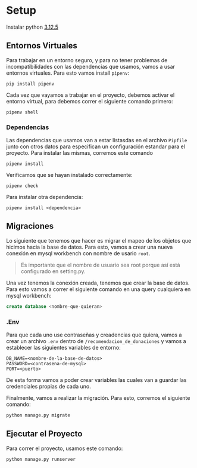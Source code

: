 # Setup

Instalar python [3.12.5](https://www.python.org/downloads/)

## Entornos Virtuales

Para trabajar en un entorno seguro, y para no tener problemas de incompatibilidades con las dependencias que usamos, vamos a usar entornos virtuales. Para esto vamos install `pipenv`:

```shell
pip install pipenv
```

Cada vez que vayamos a trabajar en el proyecto, debemos activar el entorno virtual, para debemos correr el siguiente comando primero:

```shell
pipenv shell
```

### Dependencias

Las dependencias que usamos van a estar listasdas en el archivo `Pipfile` junto con otros datos para especifican un configuración estandar para el proyecto.
Para instalar las mismas, corremos este comando

```shell
pipenv install
```

Verificamos que se hayan instalado correctamente:

```shell
pipenv check
```

Para instalar otra dependencia:

```shell
pipenv install <dependencia>
```

## Migraciones

Lo siguiente que tenemos que hacer es migrar el mapeo de los objetos que hicimos hacia la base de datos. Para esto, vamos a crear una nueva conexión en mysql workbench con nombre de usario `root`.
> Es importante que el nombre de usuario sea root porque así está configurado en setting.py.

Una vez tenemos la conexión creada, tenemos que crear la base de datos. Para esto vamos a correr el siguiente comando en una query cualquiera en mysql workbench:

```sql
create database <nombre-que-quieran>
```

### .Env

Para que cada uno use contraseñas y creadencias que quiera, vamos a crear un archivo `.env` dentro de `/recomendacion_de_donaciones` y vamos a establecer las siguientes variables de entorno:

```env
DB_NAME=<nombre-de-la-base-de-datos>
PASSWORD=<contrasena-de-mysql>
PORT=<puerto>
```

De esta forma vamos a poder crear variables las cuales van a guardar las credenciales propias de cada uno.

Finalmente, vamos a realizar la migración. Para esto, corremos el siguiente comando:

```python
python manage.py migrate
```

## Ejecutar el Proyecto

Para correr el proyecto, usamos este comando:

```python
python manage.py runserver
```
